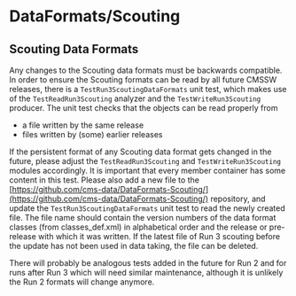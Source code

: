 #  DataFormats/Scouting

## Scouting Data Formats

Any changes to the Scouting data formats must be backwards compatible. In order to ensure the Scouting formats can be read by all future CMSSW releases, there is a `TestRun3ScoutingDataFormats` unit test, which makes use of the `TestReadRun3Scouting` analyzer and the `TestWriteRun3Scouting` producer. The unit test checks that the objects can be read properly from

* a file written by the same release
* files written by (some) earlier releases

If the persistent format of any Scouting data format gets changed in the future, please adjust the `TestReadRun3Scouting` and `TestWriteRun3Scouting` modules accordingly. It is important that every member container has some content in this test. Please also add a new file to the [https://github.com/cms-data/DataFormats-Scouting/](https://github.com/cms-data/DataFormats-Scouting/) repository, and update the `TestRun3ScoutingDataFormats` unit test to read the newly created file. The file name should contain the version numbers of the data format classes (from classes_def.xml) in alphabetical order and the release or pre-release with which it was written. If the latest file of Run 3 scouting before the update has not been used in data taking, the file can be deleted.

There will probably be analogous tests added in the future for Run 2 and for runs after Run 3 which will need similar maintenance, although it is unlikely the Run 2 formats will change anymore.
